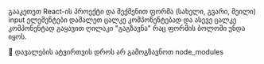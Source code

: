 გააკეთეთ React-ის პროექტი და შექმენით ფორმა (სახელი, გვარი, მეილი)
input ელემენტები დაშალეთ ცალკე კომპონენტებად და ასევე ცალკე კომპონენტად გაყავით ღილაკი "გაგზავნა" რაც ფორმის ბოლოში უნდა იყოს.

📌 დავალების ატვირთვის დროს არ გამოგზავნოთ node_modules
